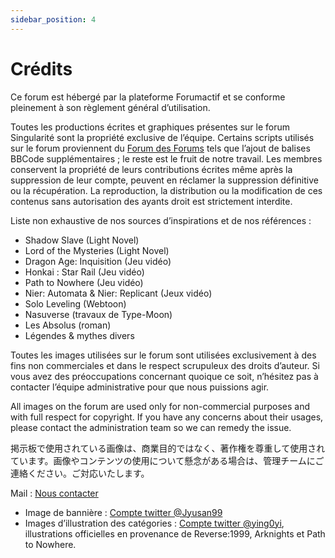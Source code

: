 ```yaml
---
sidebar_position: 4
---
```


# Crédits

Ce forum est hébergé par la plateforme Forumactif et se conforme pleinement à son règlement général d’utilisation.

Toutes les productions écrites et graphiques présentes sur le forum Singularité sont la propriété exclusive de l’équipe. Certains scripts utilisés sur le forum proviennent du [Forum des Forums](https://forum.forumactif.com/) tels que l’ajout de balises BBCode supplémentaires ; le reste est le fruit de notre travail. Les membres conservent la propriété de leurs contributions écrites même après la suppression de leur compte, peuvent en réclamer la suppression définitive ou la récupération. La reproduction, la distribution ou la modification de ces contenus sans autorisation des ayants droit est strictement interdite.

Liste non exhaustive de nos sources d’inspirations et de nos références :

- Shadow Slave (Light Novel)
- Lord of the Mysteries (Light Novel)
- Dragon Age: Inquisition (Jeu vidéo)
- Honkai : Star Rail (Jeu vidéo)
- Path to Nowhere (Jeu vidéo)
- Nier: Automata & Nier: Replicant (Jeux vidéo)
- Solo Leveling (Webtoon)
- Nasuverse (travaux de Type-Moon)
- Les Absolus (roman)
- Légendes & mythes divers

Toutes les images utilisées sur le forum sont utilisées exclusivement à des fins non commerciales et dans le respect scrupuleux des droits d’auteur. Si vous avez des préoccupations concernant quoique ce soit, n’hésitez pas à contacter l’équipe administrative pour que nous puissions agir.

All images on the forum are used only for non-commercial purposes and with full respect for copyright. If you have any concerns about their usages, please contact the administration team so we can remedy the issue.

掲示板で使用されている画像は、商業目的ではなく、著作権を尊重して使用されています。画像やコンテンツの使用について懸念がある場合は、管理チームにご連絡ください。ご対応いたします。

Mail : [Nous contacter](singularite.forum@gmail.com)

- Image de bannière : [Compte twitter @Jyusan99](https://x.com/Jyusan99)
- Images d’illustration des catégories : [Compte twitter @ying0yi](https://x.com/ying0yi), illustrations officielles en provenance de Reverse:1999, Arknights et Path to Nowhere.